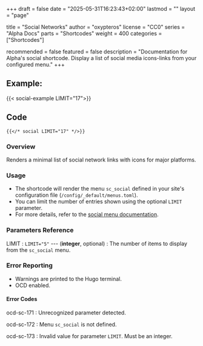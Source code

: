 +++
draft = false
date = "2025-05-31T16:23:43+02:00"
lastmod = ""
layout = "page"

title = "Social Networks"
author = "oxypteros"
license = "CC0"
series = "Alpha Docs"
  parts = "Shortcodes"
  weight = 400
categories = ["Shortcodes"]

recommended = false
featured = false
description = "Documentation for Alpha's social shortcode. Display a list of social media icons-links from your configured menu."
+++
## Example:
{{< social-example LIMIT="17">}}

## Code
```go-html-template
{{</* social LIMIT="17" */>}}
```
### Overview
Renders a minimal list of social network links with icons for major platforms.

### Usage
- The shortcode will render the menu `sc_social` defined in your site's configuration file (`/config/_default/menus.toml`).
- You can limit the number of entries shown using the optional `LIMIT` parameter. 
- For more details, refer to the [social menu documentation](/docs/config/menus-toml/#social-menus).

### Parameters Reference
LIMIT
: `LIMIT="5"` --- (**integer**, optional) 
: The number of items to display from the `sc_social` menu. 

### Error Reporting
- Warnings are printed to the Hugo terminal.
- OCD enabled.

#### Error Codes
ocd-sc-171
: Unrecognized parameter detected.

ocd-sc-172
: Menu `sc_social` is not defined.

ocd-sc-173
: Invalid value for parameter `LIMIT`. Must be an integer.
